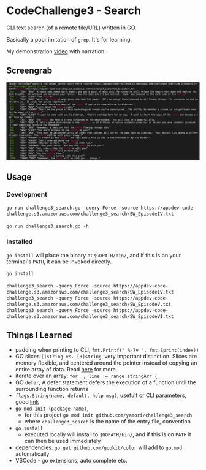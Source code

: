 # CodeChallenge3 - Search

CLI text search (of a remote file/URL) written in GO.

Basically a poor imitation of `grep`.  It's for learning.

My demonstration [video](https://www.youtube.com/watch?v=qs4Mrd7MTns) with narration.

## Screengrab

![Example Screen Shot of CLI search](media/example_sgrab.png)

## Usage

### Development

```
go run challenge3_search.go -query Force -source https://appdev-code-challenge.s3.amazonaws.com/challenge3_search/SW_EpisodeIV.txt

go run challenge3_search.go -h
```

### Installed

`go install` will place the binary at `$GOPATH/bin/`, and if this is on your terminal's `PATH`, it can be invoked directly.
```
go install

challenge3_search -query Force -source https://appdev-code-challenge.s3.amazonaws.com/challenge3_search/SW_EpisodeIV.txt
challenge3_search -query Force -source https://appdev-code-challenge.s3.amazonaws.com/challenge3_search/SW_EpisodeV.txt
challenge3_search -query Force -source https://appdev-code-challenge.s3.amazonaws.com/challenge3_search/SW_EpisodeVI.txt
```

## Things I Learned

- padding when printing to CLI, `fmt.Printf(" %-7v ", fmt.Sprint(index))`
- GO slices `[]string vs. [3]string`, very important distinction.  Slices are memory flexible, and centered around the pointer instead of copying an entire array of data.  Read [here](https://medium.com/@marty.stepien/arrays-vs-slices-bonanza-in-golang-fa8d32cd2b7c) for more.
- iterate over an array: `for _, line := range stringArr {`
- GO `defer`, A defer statement defers the execution of a function until the surrounding function returns
- `flags.String(name, default, help msg)`, usefulf or CLI parameters, good [link](https://gobyexample.com/command-line-flags)
- `go mod init (package name)`, 
  - for this project `go mod init github.com/yamori/challenge3_search`
  - where `challenge3_search` is the name of the entry file, convention
- `go install`
  - executed locally will install to `$GOPATH/bin/`, and if this is on `PATH` it can then be used immediately
- dependencies: `go get github.com/gookit/color` will add to `go.mod` automatically
- VSCode - go extensions, auto complete etc.